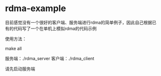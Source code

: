 # rdma-example
目前感觉没有一个很好的客户端、服务端进行rdma的简单例子，因此自己根据已有的代码写了一个在单机上模拟rdma的代码示例

使用方法：

make all

服务端：./rdma_server
客户端：./rdma_client

请先启动服务端